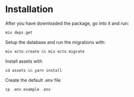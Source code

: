 # Installation

After you have downloaded the package, go into it and run:

```elixir
mix deps.get
```

Setup the database and run the migrations with:

```elixir
mix ecto.create && mix ecto.migrate
```

Install assets with

```elixir
cd assets && yarn install
```

Create the default .env file

```elixir
cp .env.example .env
```
